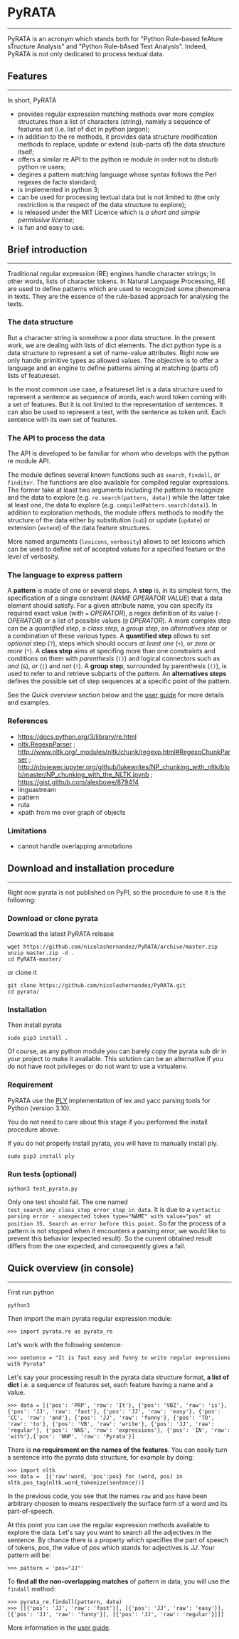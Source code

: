 # PyRATA
-------------

PyRATA is an acronym which stands both for "Python Rule-based feAture sTructure Analysis" and "Python Rule-bAsed Text Analysis". Indeed, PyRATA is not only dedicated to process textual data.

## Features
-------------
In short, PyRATA 
* provides regular expression matching methods over more complex structures than a list of characters (string), namely a sequence of features set (i.e. list of dict in python jargon);
* in addition to the re methods, it provides data structure modification methods to replace, update or extend (sub-parts of) the data structure itself;
* offers a similar re API to the python re module in order not to disturb python re users;
* degines a pattern matching language whose syntax follows the Perl regexes de facto standard;
* is implemented in python 3;
* can be used for processing textual data but is not limited to (the only restriction is the respect of the data structure to explore);
* is released under the MIT Licence which is *a short and simple permissive license*;
* is fun and easy to use.

## Brief introduction
-------------

Traditional regular expression (RE) engines handle character strings; In other words, lists of character tokens.
In Natural Language Processing, RE are used to define patterns which are used to recognized some phenomena in texts.
They are the essence of the rule-based approach for analysing the texts.

### The data structure

But a character string is somehow a poor data structure. In the present work, we are dealing with lists of dict elements. The dict python type is a data structure to represent a set of name-value attributes. Right now we only handle primitive types as allowed values.
The objective is to offer a language and an engine to define patterns aiming at matching (parts of) lists of featureset. 

In the most common use case, a featureset list is a data structure used to represent a sentence as sequence of words, each word token coming with a set of features. 
But it is not limited to the representation of sentences. It can also be used to represent a text, with the sentence as token unit. Each sentence with its own set of features.

### The API to process the data

The API is developed to be familiar for whom who develops with the python re module API. 

The module defines several known functions such as `search`, `findall`, or `finditer`. The functions are also available for compiled regular expressions. The former take at least two arguments including the pattern to recognize and the data to explore (e.g. `re.search(pattern, data)`) while the latter take at least one, the data to explore (e.g. `compiledPattern.search(data)`).
In addition to exploration methods, the module offers methods to modify the structure of the data either by substitution (`sub`) or update (`update`) or extension (`extend`) of the data feature structures.

More named arguments (`lexicons`, `verbosity`) allows to set lexicons which can be used to define set of accepted values for a specified feature or the level of verbosity.

### The language to express pattern

A __pattern__ is made of one or several steps. A __step__ is, in its simplest form, the specification of a single constraint (*NAME OPERATOR VALUE*) that a data element should satisfy. For a given attribute name, you can specify its required exact value (with `=` *OPERATOR*), a regex definition of its value (`~` *OPERATOR*) or a list of possible values (`@` *OPERATOR*). A more complex step can be a _quantified step_, a _class step_, a _group step_, an _alternatives step_ or a combination of these various types.
A __quantified step__ allows to set *optional* step (`?`), steps which should occurs *at least one* (`+`), or *zero or more* (`*`). 
A __class step__ aims at specifing more than one constraints and conditions on them with *parenthesis* (`()`) and logical connectors such as *and* (`&`), *or* (`|`) and *not* (`!`). 
A __group step__, surrounded by parenthesis  (`()`), is used to refer to and retrieve subparts of the pattern.
An __alternatives steps__ defines the possible set of step sequences at a specific point of the pattern. 

See the *Quick overview* section below and the [user guide](docs/user-guide.rst) for more details and examples.

### References
  * https://docs.python.org/3/library/re.html
  * [nltk.RegexpParser](https://gist.github.com/alexbowe/879414) ; http://www.nltk.org/_modules/nltk/chunk/regexp.html#RegexpChunkParser ; http://nbviewer.jupyter.org/github/lukewrites/NP_chunking_with_nltk/blob/master/NP_chunking_with_the_NLTK.ipynb ; https://gist.github.com/alexbowe/879414
  * linguastream
  * pattern
  * ruta
  * xpath from me over graph of objects

### Limitations
* cannot handle overlapping annotations  

## Download and installation procedure
-----------------

Right now pyrata is not published on PyPI, so the procedure to use it is the following:

### Download or clone pyrata
Download the latest PyRATA release
    
    wget https://github.com/nicolashernandez/PyRATA/archive/master.zip
    unzip master.zip -d .
    cd PyRATA-master/

or clone it 

    git clone https://github.com/nicolashernandez/PyRATA.git
    cd pyrata/

### Installation
Then install pyrata 

    sudo pip3 install . 

Of course, as any python module you can barely copy the pyrata sub dir in your project to make it available. This solution can be an alternative if you do not have root privileges or do not want to use a virtualenv.

### Requirement

PyRATA use the [PLY](http://www.dabeaz.com/ply/ply.html "PLY") implementation of lex and yacc parsing tools for Python (version 3.10).

You do not need to care about this stage if you performed the install procedure above.

If you do not properly install pyrata, you will have to manually install ply.

    sudo pip3 install ply

### Run tests (optional)

    python3 test_pyrata.py

Only one test should fail. The one named `test_search_any_class_step_error_step_in_data`. It is due to a `syntactic parsing error - unexpected token type="NAME" with value="pos" at position 35. Search an error before this point.` So far the process of a pattern is not stopped when it encounters a parsing error, we would like to prevent this behavior (expected result). So the current obtained result differs from the one expected, and consequently gives a fail.


## Quick overview (in console)
-----------------

First run python

    python3

Then import the main pyrata regular expression module:

    >>> import pyrata.re as pyrata_re

Let's work with the following sentence:

    >>> sentence = "It is fast easy and funny to write regular expressions with Pyrata"

Let's say your processing result in the pyrata data structure format, __a list of dict__ i.e. a sequence of features set, each feature having a name and a value.

    >>> data = [{'pos': 'PRP', 'raw': 'It'}, {'pos': 'VBZ', 'raw': 'is'}, {'pos': 'JJ', 'raw': 'fast'}, {'pos': 'JJ', 'raw': 'easy'}, {'pos': 'CC', 'raw': 'and'}, {'pos': 'JJ', 'raw': 'funny'}, {'pos': 'TO', 'raw': 'to'}, {'pos': 'VB', 'raw': 'write'}, {'pos': 'JJ', 'raw': 'regular'}, {'pos': 'NNS', 'raw': 'expressions'}, {'pos': 'IN', 'raw': 'with'},{'pos': 'NNP', 'raw': 'Pyrata'}]

There is __no requirement on the names of the features__.
You can easily turn a sentence into the pyrata data structure, for example by doing:

    >>> import nltk    
    >>> data =  [{'raw':word, 'pos':pos} for (word, pos) in nltk.pos_tag(nltk.word_tokenize(sentence))]

In the previous code, you see that the names `raw` and `pos` have been arbitrary choosen to means respectively the surface form of a word and its part-of-speech.

At this point you can use the regular expression methods available to explore the data. Let's say you want to search all the adjectives in the sentence. By chance there is a property which specifies the part of speech of tokens, *pos*, the value of *pos* which stands for adjectives is *JJ*. Your pattern will be:

    >>> pattern = 'pos="JJ"'

To __find all the non-overlapping matches__ of pattern in data, you will use the `findall` method:

    >>> pyrata_re.findall(pattern, data)
    >>> [[{'pos': 'JJ', 'raw': 'fast'}], [{'pos': 'JJ', 'raw': 'easy'}], [{'pos': 'JJ', 'raw': 'funny'}], [{'pos': 'JJ', 'raw': 'regular'}]]]

More information in the [user guide](docs/user-guide.rst). 

